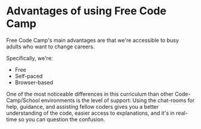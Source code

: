 # Advantages of using Free Code Camp

Free Code Camp's main advantages are that we're accessible to busy adults who want to change careers.

Specifically, we're:

- Free
- Self-paced
- Browser-based

One of the most noticeable differences in this curriculum than other Code-Camp/School environments is the level of support: Using the chat-rooms for help, guidance, and assisting fellow coders gives you a better understanding of the code, easier access to explanations, and it's in real-time so you can question the confusion.
